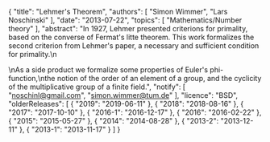 {
    "title": "Lehmer's Theorem",
    "authors": [
        "Simon Wimmer",
        "Lars Noschinski"
    ],
    "date": "2013-07-22",
    "topics": [
        "Mathematics/Number theory"
    ],
    "abstract": "In 1927, Lehmer presented criterions for primality, based on the converse of Fermat's litte theorem. This work formalizes the second criterion from Lehmer's paper, a necessary and sufficient condition for primality.\n<p>\nAs a side product we formalize some properties of Euler's phi-function,\nthe notion of the order of an element of a group, and the cyclicity of the multiplicative group of a finite field.",
    "notify": [
        "noschinl@gmail.com",
        "simon.wimmer@tum.de"
    ],
    "licence": "BSD",
    "olderReleases": [
        {
            "2019": "2019-06-11"
        },
        {
            "2018": "2018-08-16"
        },
        {
            "2017": "2017-10-10"
        },
        {
            "2016-1": "2016-12-17"
        },
        {
            "2016": "2016-02-22"
        },
        {
            "2015": "2015-05-27"
        },
        {
            "2014": "2014-08-28"
        },
        {
            "2013-2": "2013-12-11"
        },
        {
            "2013-1": "2013-11-17"
        }
    ]
}